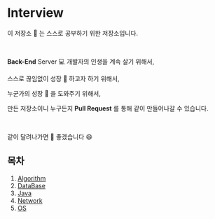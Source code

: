 # Interview

이 저장소 :book: 는 스스로 공부하기 위한 저장소입니다.  

<br>

**Back-End** Server :computer: 개발자의 인생을 계속 살기 위해서,  

스스로 끊임없이 성장 :palm_tree: 하고자 하기 위해서,  

누군가의 성장 :1st_place_medal: 을 도와주기 위해서,  

만든 저장소이니 누구든지 **Pull Request** 를 통해 같이 만들어나갈 수 있습니다.  

<br>

같이 달려나가면 :bicyclist: 좋겠습니다 :smile:



## 목차

1. [Algorithm](/Algorithm/READEME.md)
2. [DataBase](/DataBase/README.md)
3. [Java](/Java/README.md)
4. [Network](/Network/README.md)
5. [OS](/OS/README.md)


